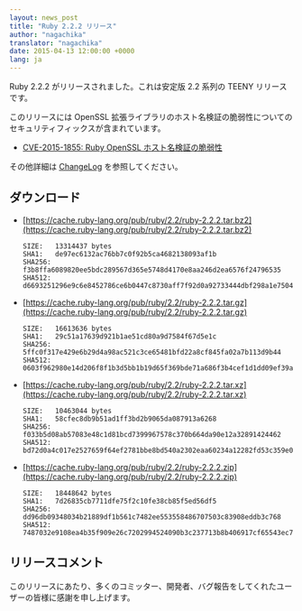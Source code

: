 ```yaml
---
layout: news_post
title: "Ruby 2.2.2 リリース"
author: "nagachika"
translator: "nagachika"
date: 2015-04-13 12:00:00 +0000
lang: ja
---
```


Ruby 2.2.2 がリリースされました。これは安定版 2.2 系列の TEENY リリースです。

このリリースには OpenSSL 拡張ライブラリのホスト名検証の脆弱性についてのセキュリティフィックスが含まれています。

* [CVE-2015-1855: Ruby OpenSSL ホスト名検証の脆弱性](https://www.ruby-lang.org/ja/news/2015/04/13/ruby-openssl-hostname-matching-vulnerability/)

その他詳細は [ChangeLog](http://svn.ruby-lang.org/repos/ruby/tags/v2_2_2/ChangeLog) を参照してください。

## ダウンロード

* [https://cache.ruby-lang.org/pub/ruby/2.2/ruby-2.2.2.tar.bz2](https://cache.ruby-lang.org/pub/ruby/2.2/ruby-2.2.2.tar.bz2)

      SIZE:   13314437 bytes
      SHA1:   de97ec6132ac76bb7c0f92b5ca4682138093af1b
      SHA256: f3b8ffa6089820ee5bdc289567d365e5748d4170e8aa246d2ea6576f24796535
      SHA512: d6693251296e9c6e8452786ce6b0447c8730aff7f92d0a92733444dbf298a1e7504b7bd29bb6ee4f2155ef94ccb63148311c3ed7ac3403b60120a3ab5c70a162

* [https://cache.ruby-lang.org/pub/ruby/2.2/ruby-2.2.2.tar.gz](https://cache.ruby-lang.org/pub/ruby/2.2/ruby-2.2.2.tar.gz)

      SIZE:   16613636 bytes
      SHA1:   29c51a17639d921b1ae51cd80a9d7584f67d5e1c
      SHA256: 5ffc0f317e429e6b29d4a98ac521c3ce65481bfd22a8cf845fa02a7b113d9b44
      SHA512: 0603f962980e14d206f8f1b3d5bb1b19d65f369bde71a686f3b4cef1d1dd09ef39afac3170947324f29a4ac17b99f9d406e5ca33b4950ece2e5baca0a42c791c

* [https://cache.ruby-lang.org/pub/ruby/2.2/ruby-2.2.2.tar.xz](https://cache.ruby-lang.org/pub/ruby/2.2/ruby-2.2.2.tar.xz)

      SIZE:   10463044 bytes
      SHA1:   58cfec8db9b51ad1ff3bd2b9065da087913a6268
      SHA256: f033b5d08ab57083e48c1d81bcd7399967578c370b664da90e12a32891424462
      SHA512: bd72d0a4c017e2527659f64ef2781bbe8bd540a2302eaa60234a12282fd53c359e04205c56385402c67e81bb9dab3b88de53de82e12bb13e3386c26301043b64

* [https://cache.ruby-lang.org/pub/ruby/2.2/ruby-2.2.2.zip](https://cache.ruby-lang.org/pub/ruby/2.2/ruby-2.2.2.zip)

      SIZE:   18448642 bytes
      SHA1:   7d26835cb7711dfe75f2c10fe38cb85f5ed56df5
      SHA256: dd96db09348034b21889df1b561c7482ee553558486707503c83908eddb3c768
      SHA512: 7487032e9108ea4b35f909e26c7202994524090b3c237713b8b406917cf65543ec7372d260dcacd5c9b269bb7645e1703b3a64ca3cc2efc8b2135c1d06729246

## リリースコメント

このリリースにあたり、多くのコミッター、開発者、バグ報告をしてくれたユーザーの皆様に感謝を申し上げます。
